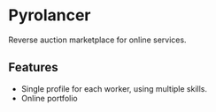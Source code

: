 # Pyrolancer

Reverse auction marketplace for online services. 

## Features

- Single profile for each worker, using multiple skills.
- Online portfolio
